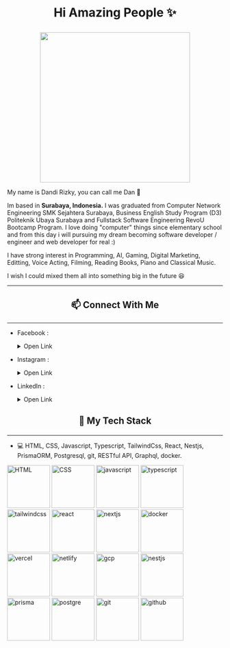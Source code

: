 # <p align = "center">Hi Amazing People ✨

<p align="center"> <img src="https://64.media.tumblr.com/a4541e6d1cb4a96cb5e2e28a28a9852e/d7b183c9fc8b6deb-65/s540x810/b4d7c9c7f5bdd6184bca3764f0e6a19b72d7cc5b.gif" width="350"/></p>

<p>My name is Dandi Rizky, you can call me Dan 👋

Im based in <b>Surabaya, Indonesia.</b>  I was graduated from Computer Network Engineering SMK Sejahtera Surabaya, Business English Study Program (D3) Politeknik Ubaya Surabaya and Fullstack Software Engineering RevoU Bootcamp Program. I love doing "computer" things since elementary school and from this day i will pursuing my dream becoming software developer / engineer and web developer for real :) 

I have strong interest in Programming, AI, Gaming, Digital Marketing, Editting, Voice Acting, Filming, Reading Books, Piano and Classical Music. 

I wish I could mixed them all into something big in the future 😆

-----
## <p align = "center"> 📫 Connect With Me  
-----
- Facebook : <details><summary>Open Link</summary>
[<p>Dandi Rizky Eko Saputro</p>](https://www.facebook.com/dandirizkyy94/)


- Instagram : <details><summary>Open Link</summary>
[<p>@dand_ndi</p>](https://www.instagram.com/dand_ndi/?hl=id)

- LinkedIn : <details><summary>Open Link</summary>[<p>Dandi Rizky</p>](https://www.linkedin.com/in/dandirizkyy/)

## <p align ="center">🚀 My Tech Stack
---
- 💻 HTML, CSS, Javascript, Typescript, TailwindCss, React, Nestjs, PrismaORM, Postgresql, git, RESTful API, Graphql, docker.

<p><img height="100" title="HTML" alt="HTML" src="https://raw.githubusercontent.com/get-icon/geticon/fc0f660daee147afb4a56c64e12bde6486b73e39/icons/html-5.svg">
<img height="100" title="CSS" alt="CSS" src="https://raw.githubusercontent.com/get-icon/geticon/fc0f660daee147afb4a56c64e12bde6486b73e39/icons/css-3.svg">
<img height="100" title="javascript" alt="javascript" src="https://raw.githubusercontent.com/get-icon/geticon/fc0f660daee147afb4a56c64e12bde6486b73e39/icons/javascript.svg">
<img height="100" title="typescript" alt="typescript" src="https://raw.githubusercontent.com/get-icon/geticon/fc0f660daee147afb4a56c64e12bde6486b73e39/icons/typescript-icon.svg">
<img height="100" title="tailwindcss" alt="tailwindcss" src="https://raw.githubusercontent.com/get-icon/geticon/fc0f660daee147afb4a56c64e12bde6486b73e39/icons/tailwindcss-icon.svg">
<img height="100" title="react" alt="react" src="https://raw.githubusercontent.com/get-icon/geticon/fc0f660daee147afb4a56c64e12bde6486b73e39/icons/react.svg">
<img height="100" title="nextjs" alt="nextjs" src="https://raw.githubusercontent.com/revou-fsse-1/w0-my-profile-aldwiputra/main/images/next-js.png">
<img height="100" title="docker" alt="docker" src="https://raw.githubusercontent.com/get-icon/geticon/fc0f660daee147afb4a56c64e12bde6486b73e39/icons/docker-icon.svg">
<img height="100" title="vercel" alt="vercel" src="https://raw.githubusercontent.com/get-icon/geticon/fc0f660daee147afb4a56c64e12bde6486b73e39/icons/vercel.svg">
<img height="100" title="netlify" alt="netlify" src="https://raw.githubusercontent.com/get-icon/geticon/fc0f660daee147afb4a56c64e12bde6486b73e39/icons/netlify.svg">
<img height="100" title="gcp" alt="gcp" src="https://raw.githubusercontent.com/get-icon/geticon/fc0f660daee147afb4a56c64e12bde6486b73e39/icons/google-cloud-platform.svg">
<img height="100" title="nestjs" alt="nestjs" src="https://raw.githubusercontent.com/get-icon/geticon/fc0f660daee147afb4a56c64e12bde6486b73e39/icons/nestjs.svg">
<img height="100" title="prisma" alt="prisma" src="https://raw.githubusercontent.com/get-icon/geticon/fc0f660daee147afb4a56c64e12bde6486b73e39/icons/prisma.svg">
<img height="100" title="postgre" alt="postgre" src="https://raw.githubusercontent.com/get-icon/geticon/fc0f660daee147afb4a56c64e12bde6486b73e39/icons/postgresql.svg">
<img height="100" title="git" alt="git" src="https://raw.githubusercontent.com/get-icon/geticon/fc0f660daee147afb4a56c64e12bde6486b73e39/icons/git.svg">
<img height="100" title="github" alt="github" src="https://raw.githubusercontent.com/get-icon/geticon/fc0f660daee147afb4a56c64e12bde6486b73e39/icons/github-icon.svg">




<!--
**DandiRizkyy/DandiRizkyy** is a ✨ _special_ ✨ repository because its `README.md` (this file) appears on your GitHub profile.

Here are some ideas to get you started:

- 🔭 I’m currently working on ...
- 🌱 I’m currently learning ...
- 👯 I’m looking to collaborate on ...
- 🤔 I’m looking for help with ...
- 💬 Ask me about ...
- 📫 How to reach me: ...
- 😄 Pronouns: ...
- ⚡ Fun fact: ...
-->
